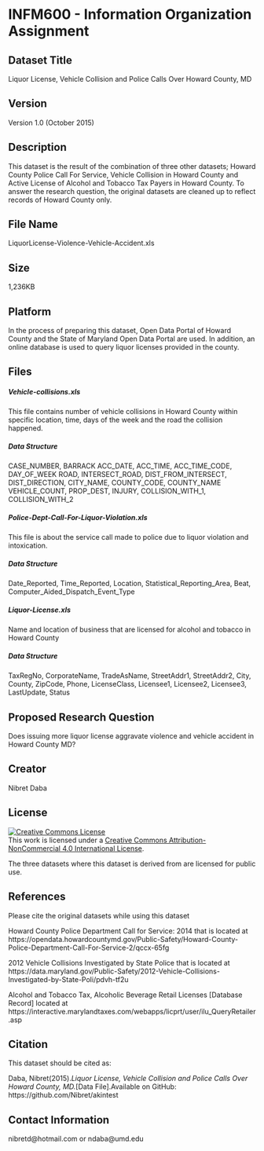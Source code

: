 <h1>INFM600 - Information Organization Assignment</h1>
<h2>Dataset Title</h2>
<p>Liquor License, Vehicle Collision and Police Calls Over Howard County, MD</p>
<h2>Version</h2>
<p>Version 1.0 (October 2015)</p>
<h2>Description</h2>
<p>This dataset is the result of the combination of three other datasets; Howard County Police Call For Service, Vehicle Collision in Howard County and Active License of Alcohol and Tobacco Tax Payers in Howard County.  To answer the research question, the original datasets are cleaned up to reflect records of Howard County only.</p>
<h2>File Name</h2>
<p>LiquorLicense-Violence-Vehicle-Accident.xls</p>
<h2>Size</h2>
<p>1,236KB</p>
<h2>Platform</h2>
<p>In the process of preparing this dataset, Open Data Portal of Howard County and the State of Maryland Open Data Portal are used.  In addition, an online database is used to query liquor licenses provided in the county.</p>
<h2>Files</h2>
<h5>Vehicle-collisions.xls </h5>
<p>This file contains number of vehicle collisions in Howard County within specific location, time, days of the week and the road the collision happened.</p>
<h5>Data Structure</h5>
<p>CASE_NUMBER,	BARRACK	ACC_DATE,	ACC_TIME,	ACC_TIME_CODE,	DAY_OF_WEEK	ROAD,	INTERSECT_ROAD,	DIST_FROM_INTERSECT,	DIST_DIRECTION,	CITY_NAME,	COUNTY_CODE,	COUNTY_NAME	VEHICLE_COUNT,	PROP_DEST,	INJURY,	COLLISION_WITH_1,	COLLISION_WITH_2
</p>
<h5>Police-Dept-Call-For-Liquor-Violation.xls</h5>
<p>This file is about the service call made to police due to liquor violation and intoxication.</p>
<h5>Data Structure</h5>
<p>Date_Reported,	Time_Reported,	Location,	Statistical_Reporting_Area,	Beat,	Computer_Aided_Dispatch_Event_Type
</p>
<h5>Liquor-License.xls</h5>
<p>Name and location of business that are licensed for alcohol and tobacco in Howard County</p>
<h5>Data Structure</h5>
<p>TaxRegNo,	CorporateName,	TradeAsName,	StreetAddr1,	StreetAddr2,	City,	County,	ZipCode,	Phone,	LicenseClass,	Licensee1,	Licensee2,	Licensee3,	LastUpdate,	Status
</p>
<h2>Proposed Research Question</h2>
<p>Does issuing more liquor license aggravate violence and vehicle accident in Howard County MD?  </p>
<h2>Creator</h2>
<p>Nibret Daba</p>
<h2>License</h2>
<a rel="license" href="http://creativecommons.org/licenses/by-nc/4.0/"><img alt="Creative Commons License" style="border-width:0" src="https://i.creativecommons.org/l/by-nc/4.0/80x15.png" /></a><br />This work is licensed under a <a rel="license" href="http://creativecommons.org/licenses/by-nc/4.0/">Creative Commons Attribution-NonCommercial 4.0 International License</a>.
<p>The three datasets where this dataset is derived from are licensed for public use.</p>

<h2>References</h2>
<p>Please cite the original datasets while using this dataset</p>
<p>Howard County Police Department Call for Service: 2014 that is located at https://opendata.howardcountymd.gov/Public-Safety/Howard-County-Police-Department-Call-For-Service-2/qccx-65fg</p>
<p>2012 Vehicle Collisions Investigated by State Police that is located at https://data.maryland.gov/Public-Safety/2012-Vehicle-Collisions-Investigated-by-State-Poli/pdvh-tf2u</p>
<p>Alcohol and Tobacco Tax, Alcoholic Beverage Retail Licenses [Database Record] located at https://interactive.marylandtaxes.com/webapps/licprt/user/ilu_QueryRetailer.asp</p>

<h2>Citation</h2>
<p>This dataset should be cited as:</p>
<p>Daba, Nibret(2015).<i>Liquor License, Vehicle Collision and Police Calls Over Howard County, MD.</i>[Data File].Available on GitHub: https://github.com/Nibret/akintest</p>

<h2>Contact Information</h2>
<p>nibretd@hotmail.com or ndaba@umd.edu</p>